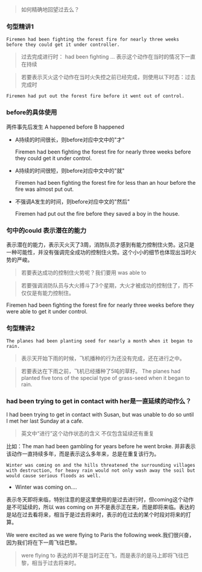 > 如何精确地回望过去么？

### 句型精讲1

`Firemen had been fighting the forest fire for nearly three weeks before they could get it under controller.`

> 过去完成进行时： had been fighting ... 表示这个动作在当时的情况下一直在持续

> 若要表示灭火这个动作在当时火失控之前已经完成，则使用以下时态：过去完成时

`Firemen had put out the forest fire before it went out of control.`

### before的具体使用

两件事先后发生 A happened before B happened

- A持续的时间很长，则before对应中文中的"才"
  
  Firemen had been fighting the forest fire for nearly three weeks before they could get it under control.
   
- A持续的时间很短，则before对应中文中的"就"

  Firemen had been fighting the forest fire for less than an hour before the fire was almost put out.

- 不强调A发生的时间，则before对应中文的"然后"

  Firemen had put out the fire before they saved a boy in the house. 

### 句中的could 表示潜在的能力
表示潜在的能力，表示灭火灭了3周，消防队员才感到有能力控制住火势。这只是一种可能性，并没有强调完全成功的控制住火势。这个小小的细节也体现出当时火势的严峻。

> 若要表达成功的控制住火势呢？我们要用 was able to

> 若要强调消防队员与大火搏斗了3个星期，大火才被成功的控制住了，而不仅仅是有能力控制住。

Firemen had been fighting the forest fire for nearly three weeks before they were able to get it under control.

### 句型精讲2
`The planes had been planting seed for nearly a month when it began to rain.`

> 表示天开始下雨的时候，飞机播种的行为还没有完成，还在进行之中。

> 若要表达在下雨之前，飞机已经播种了5吨的草籽。
The planes had planted five tons of the special type of grass-seed when it began to rain.

### had been trying to get in contact with her是一直延续的动作么？
I had been trying to get in contact with Susan, but was unable to do so until I met her last Sunday at a cafe.

> 英文中“进行”这个动作状态的含义 不仅包含延续还有重复

比如：The man had been gambling for years before he went broke. 并非表示该动作一直持续多年，而是表示这么多年来，总是在重复该行为。

`Winter was coming on and the hills threatened the surrounding villages with destruction, for heavy rain would not only wash away the soil but would cause serious floods as well.`

- Winter was coming on....  

表示冬天即将来临，特别注意的是这里使用的是过去进行时，但coming这个动作是不可延续的，所以 was coming on 并不是表示正在来，而是即将来临。表达的是站在过去看将来，相当于是过去将来时，表示的在过去的某个时段对将来的打算。

We were excited as we were flying to Paris the following week.我们很兴奋，因为我们将在下一周飞往巴黎。

> were flying to 表达的并不是当时正在飞，而是表示的是马上即将飞往巴黎，相当于过去将来时。







